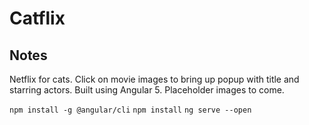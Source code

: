 # Catflix

## Notes 

Netflix for cats. Click on movie images to bring up popup with title and starring actors. Built using Angular 5. Placeholder images to come. 


`npm install -g @angular/cli`
`npm install`
`ng serve --open`

